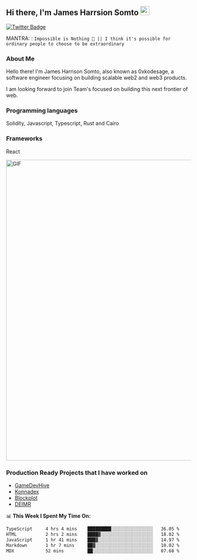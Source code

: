 ## Hi there, I'm James Harrsion Somto <img src="https://media.giphy.com/media/hvRJCLFzcasrR4ia7z/giphy.gif" width="25px">


[![Twitter Badge](https://img.shields.io/badge/-Twitter-00acee?style=flat-square&logo=Twitter&logoColor=white)](https://twitter.com/0xkodesage)


MANTRA: : `Impossible is Nothing 🚀 || I think it's possible for ordinary people to choose to be extraordinary`

### About Me

Hello there! I'm James Harrison Somto, also known as 0xkodesage, a software engineer focusing on building scalable web2 and web3 products.

I am looking forward to join Team's focused on building this next frontier of web.

### Programming languages
Solidity, Javascript, Typescript, Rust and Cairo

### Frameworks
React
 
 <img align="center" alt="GIF" src="https://github.com/Gapur/Gapur/blob/master/coding.gif?raw=true" width="818px" height="818px" />


### Production Ready Projects that I have worked on
  - [GameDevHive](https://www.gamedevshive.org/)
  - [Konnadex](https://www.konnadex.com/)
  - [Blockplot](https://www.blockplot.org/)
  - [DEIMR](https://deimr.com/)

📊 **This Week I Spent My Time On:**

<!--START_SECTION:waka-->

```txt
TypeScript     4 hrs 4 mins    █████████░░░░░░░░░░░░░░░░   36.05 %
HTML           2 hrs 2 mins    ████▓░░░░░░░░░░░░░░░░░░░░   18.02 %
JavaScript     1 hr 41 mins    ███▓░░░░░░░░░░░░░░░░░░░░░   14.97 %
Markdown       1 hr 7 mins     ██▓░░░░░░░░░░░░░░░░░░░░░░   10.02 %
MDX            52 mins         ██░░░░░░░░░░░░░░░░░░░░░░░   07.68 %
```

<!--END_SECTION:waka-->
<br />
<br />
<br />






